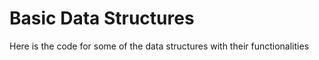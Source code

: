 # Basic Data Structures
Here is the code for some of the data structures with their functionalities
